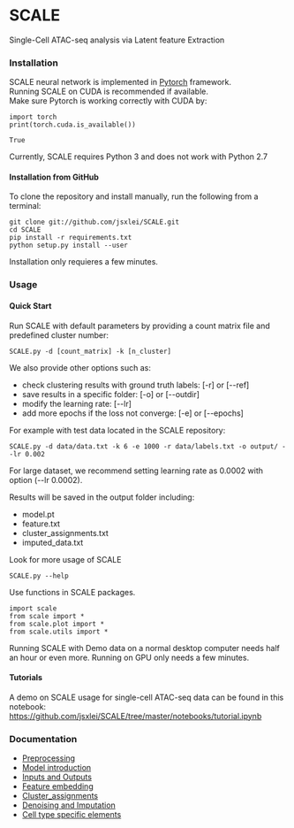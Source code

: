 # SCALE
Single-Cell ATAC-seq analysis via Latent feature Extraction

### Installation  

SCALE neural network is implemented in [Pytorch](https://pytorch.org/) framework.  
Running SCALE on CUDA is recommended if available.   
Make sure Pytorch is working correctly with CUDA by:  

	import torch
	print(torch.cuda.is_available())
	
	True
	
Currently, SCALE requires Python 3 and does not work with Python 2.7

#### Installation from GitHub

To clone the repository and install manually, run the following from a terminal:

    git clone git://github.com/jsxlei/SCALE.git
    cd SCALE
    pip install -r requirements.txt
    python setup.py install --user
    
Installation only requieres a few minutes.

### Usage

#### Quick Start

Run SCALE with default parameters by providing a count matrix file and predefined cluster number:  

	SCALE.py -d [count_matrix] -k [n_cluster]

We also provide other options such as:  
* check clustering results with ground truth labels: [-r] or [--ref]
* save results in a specific folder: [-o] or [--outdir] 
* modify the learning rate: [--lr]  
* add more epochs if the loss not converge: [-e] or [--epochs]  

For example with test data located in the SCALE repository:  

	SCALE.py -d data/data.txt -k 6 -e 1000 -r data/labels.txt -o output/ --lr 0.002
	
For large dataset, we recommend setting learning rate as 0.0002 with option (--lr 0.0002).
	
Results will be saved in the output folder including:
* model.pt
* feature.txt
* cluster_assignments.txt
* imputed_data.txt

	
Look for more usage of SCALE

	SCALE.py --help 

Use functions in SCALE packages.

	import scale
	from scale import *
	from scale.plot import *
	from scale.utils import *
	
Running SCALE with Demo data on a normal desktop computer needs half an hour or even more.
Running on GPU only needs a few minutes.

#### Tutorials
A demo on SCALE usage for single-cell ATAC-seq data can be found in this notebook: 
https://github.com/jsxlei/SCALE/tree/master/notebooks/tutorial.ipynb


### Documentation

* [Preprocessing](docs/preprocessing.md)
* [Model introduction](docs/model_introduction.md)
* [Inputs and Outputs](docs/inputs_and_outputs.md)
* [Feature embedding](docs/feature_embedding.md)
* [Cluster_assignments](docs/cluster_assignments.md)
* [Denoising and Imputation](docs/denoising_and_imputation.md)
* [Cell type specific elements](docs/cell_type_specific_elements.md)
